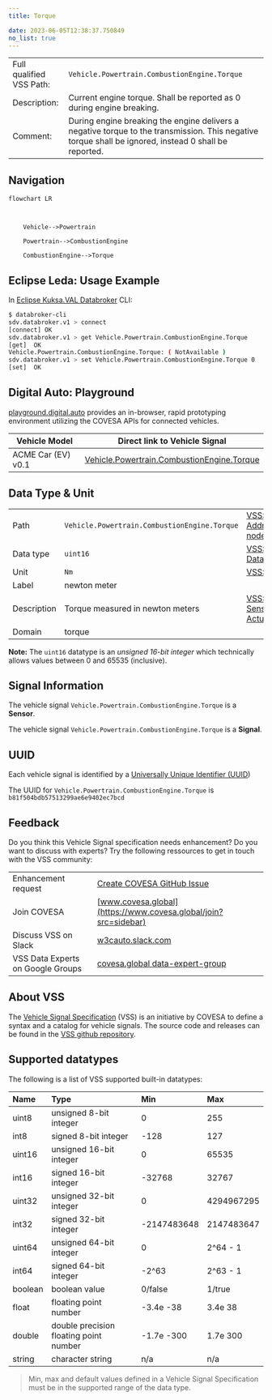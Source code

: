 ```yaml
---
title: Torque

date: 2023-06-05T12:38:37.750849
no_list: true
---
```



| | |
|---|---|
| Full qualified VSS Path: | `Vehicle.Powertrain.CombustionEngine.Torque` |
| Description: | Current engine torque. Shall be reported as 0 during engine breaking. |
| Comment: | During engine breaking the engine delivers a negative torque to the transmission. This negative torque shall be ignored, instead 0 shall be reported. |

## Navigation

```mermaid
flowchart LR



    Vehicle-->Powertrain

    Powertrain-->CombustionEngine

    CombustionEngine-->Torque

```

## Eclipse Leda: Usage Example

In [Eclipse Kuksa.VAL Databroker](https://github.com/eclipse/kuksa.val/tree/master/kuksa_databroker) CLI:



```bash
$ databroker-cli
sdv.databroker.v1 > connect
[connect] OK
sdv.databroker.v1 > get Vehicle.Powertrain.CombustionEngine.Torque
[get]  OK
Vehicle.Powertrain.CombustionEngine.Torque: ( NotAvailable )
sdv.databroker.v1 > set Vehicle.Powertrain.CombustionEngine.Torque 0
[set]  OK
```

## Digital Auto: Playground

[playground.digital.auto](http://digital.auto) provides an in-browser, rapid prototyping environment utilizing the COVESA APIs for connected vehicles. 

| Vehicle Model | Direct link to Vehicle Signal |
|---|---|
| ACME Car (EV) v0.1 | [Vehicle.Powertrain.CombustionEngine.Torque](https://digitalauto.netlify.app/model/STLWzk1WyqVVLbfymb4f/cvi/list/Vehicle.Powertrain.CombustionEngine.Torque/) |

## Data Type & Unit

| | | |
|---|---|---|
| Path | `Vehicle.Powertrain.CombustionEngine.Torque` | [VSS: Addressing nodes](https://covesa.github.io/vehicle_signal_specification/rule_set/basics/) |
| Data type | `uint16` | [VSS: Datatypes](https://covesa.github.io/vehicle_signal_specification/rule_set/data_entry/data_types/) |
| Unit | `Nm` | [VSS: Units](https://covesa.github.io/vehicle_signal_specification/rule_set/data_entry/data_unit_types/) |
| Label | newton meter | |
| Description | Torque measured in newton meters | [VSS: Sensors & Actuators](https://covesa.github.io/vehicle_signal_specification/rule_set/data_entry/sensor_actuator/) |
| Domain | torque | [](https://covesa.github.io/vehicle_signal_specification/rule_set/data_entry/data_unit_types/) |



**Note:** The `uint16` datatype is an *unsigned 16-bit integer* which technically allows values between 0 and 65535 (inclusive).











## Signal Information





The vehicle signal `Vehicle.Powertrain.CombustionEngine.Torque` is a **Sensor**.

The vehicle signal `Vehicle.Powertrain.CombustionEngine.Torque` is a **Signal**.



## UUID

Each vehicle signal is identified by a [Universally Unique Identifier (UUID](https://en.wikipedia.org/wiki/Universally_unique_identifier))

The UUID for `Vehicle.Powertrain.CombustionEngine.Torque` is `b81f504bdb57513299ae6e9402ec7bcd`


## Feedback

Do you think this Vehicle Signal specification needs enhancement? Do you want to discuss with experts? Try the following ressources to get in touch with the VSS community:

| | |
|---|---|
| Enhancement request | [Create COVESA GitHub Issue](https://github.com/COVESA/vehicle_signal_specification/issues/new?body=Please+describe+your+feedback&title=Signal+feedback+Vehicle.Powertrain.CombustionEngine.Torque) |
| Join COVESA | [www.covesa.global](https://www.covesa.global/join?src=sidebar) |
| Discuss VSS on Slack | [w3cauto.slack.com](http://w3cauto.slack.com/) |
| VSS Data Experts on Google Groups | [covesa.global data-expert-group](https://groups.google.com/a/covesa.global/g/data-expert-group) |

## About VSS

The [Vehicle Signal Specification](https://covesa.github.io/vehicle_signal_specification/) (VSS)
is an initiative by COVESA to define a syntax and a catalog for vehicle signals.
The source code and releases can be found in the [VSS github repository](https://github.com/COVESA/vehicle_signal_specification).

## Supported datatypes

The following is a list of VSS supported built-in datatypes:

Name       | Type                       | Min  | Max
:----------|:---------------------------|:-----|:---
uint8      | unsigned 8-bit integer     | 0    | 255
int8       | signed 8-bit integer       | -128 | 127
uint16     | unsigned 16-bit integer    |  0   | 65535
int16      | signed 16-bit integer      | -32768 | 32767
uint32     | unsigned 32-bit integer    | 0 | 4294967295
int32      | signed 32-bit integer      | -2147483648 | 2147483647
uint64     | unsigned 64-bit integer    | 0    | 2^64 - 1
int64      | signed 64-bit integer      | -2^63 | 2^63 - 1
boolean    | boolean value              | 0/false | 1/true
float      | floating point number      | -3.4e -38 | 3.4e 38
double     | double precision floating point number | -1.7e -300 | 1.7e 300
string     | character string           | n/a  | n/a

> Min, max and default values defined in a Vehicle Signal Specification must be in the supported range of the data type.
